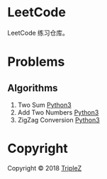 # LeetCode

LeetCode 练习仓库。

# Problems

## Algorithms

1. Two Sum [Python3](py3/1.py)
2. Add Two Numbers [Python3](py3/2.py)
6. ZigZag Conversion [Python3](py3/6.py)

# Copyright

Copyright &copy; 2018 [TripleZ](https://github.com/Triple-Z)
